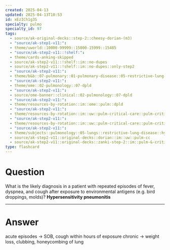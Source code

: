 ```yaml
---
created: 2025-04-13
updated: 2025-04-13T10:53
id: xEzICh1g3S
specialty: pulmo
specialty_id: 97
tags:
  - source/ak-original-decks::step-2::cheesy-dorian-(m3)
  - "source/ak-step1-v11:": 
  - theme/uworld::10000-99999::15000-15999::15485
  - "source/ak-step2-v11::!shelf:": 
  - theme/cards-anking-skipped
  - source/ak-step2-v11::!shelf::im::no-dupes
  - source/ak-step2-v11::!shelf::im::no-dupes::only-step2
  - "source/ak-step2-v11:": 
  - theme/b&b::07-pulmonary::01-pulmonary-disease::05-restrictive-lung-disease
  - "source/ak-step2-v11:": 
  - theme/ome::02-pulmonology::07-dpld
  - "source/ak-step2-v11:": 
  - source/ome-banner::clinical::02-pulmonology::07-dpld
  - "source/ak-step2-v11:": 
  - theme/resources-by-rotation::im::ome::pulm::dpld
  - "source/ak-step2-v11:": 
  - theme/resources-by-rotation::im::uw::pulm-critical-care::pulm-critical-care-dorian
  - "source/ak-step2-v11:": 
  - theme/resources-by-rotation::im::uw::pulm-critical-care::pulm-critical-care-zanki
  - "source/ak-step2-v11:": 
  - theme/subjects::pulmonology::05-lungs::restrictive-lung-disease::hypersensitivity-pneumonitis
  - source/ak-step2-v11::original-decks::dorian::im::uw::pulm-cc
  - source/ak-step2-v11::original-decks::zanki-step-2::im::pulm-&-critical-care"
type: flashcard
---
```


# Question
What is the likely diagnosis in a patient with repeated episodes of fever, dyspnea, and cough after exposure to environmental antigens (e.g. bird droppings, molds)?   **Hypersensitivity pneumonitis**

---

# Answer
acute episodes → SOB, cough within hours of exposure chronic → weight loss, clubbing, honeycombing of lung